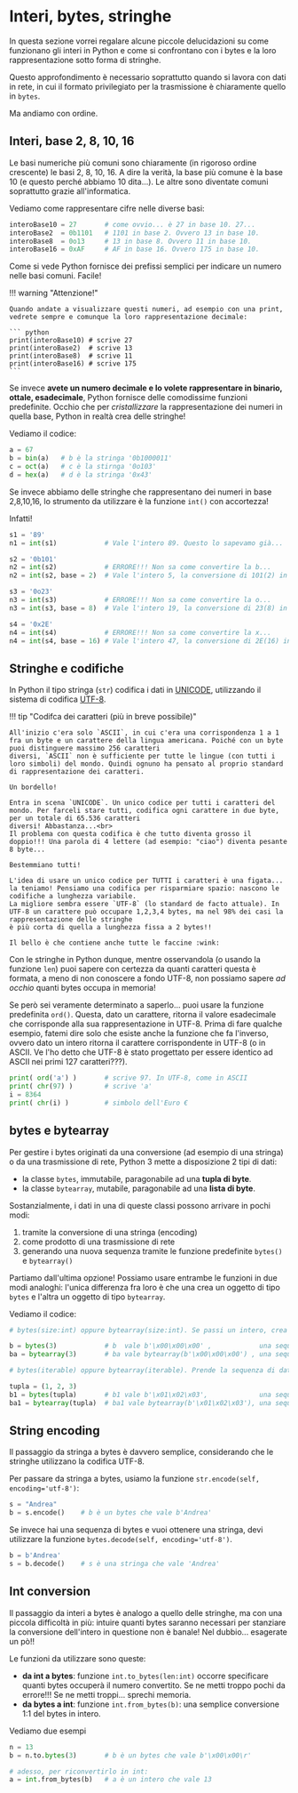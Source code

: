 # Interi, bytes, stringhe

In questa sezione vorrei regalare alcune piccole delucidazioni su come funzionano gli interi in Python e come si confrontano con i bytes
e la loro rappresentazione sotto forma di stringhe.

Questo approfondimento è necessario soprattutto quando si lavora con dati in rete, in cui il formato privilegiato per la trasmissione è chiaramente
quello in `bytes`.

Ma andiamo con ordine.


## Interi, base 2, 8, 10, 16

Le basi numeriche più comuni sono chiaramente (in rigoroso ordine crescente) le basi 2, 8, 10, 16. A dire la verità, la base più comune è la base 10 (e questo perché abbiamo 10 dita...).
Le altre sono diventate comuni soprattutto grazie all'informatica.

Vediamo come rappresentare cifre nelle diverse basi:

``` python
interoBase10 = 27       # come ovvio... è 27 in base 10. 27...
interoBase2  = 0b1101   # 1101 in base 2. Ovvero 13 in base 10.
interoBase8  = 0o13     # 13 in base 8. Ovvero 11 in base 10.
interoBase16 = 0xAF     # AF in base 16. Ovvero 175 in base 10.
```

Come si vede Python fornisce dei prefissi semplici per indicare un numero nelle basi comuni. Facile!

!!! warning "Attenzione!"

    Quando andate a visualizzare questi numeri, ad esempio con una print, vedrete sempre e comunque la loro rappresentazione decimale:
    
    ``` python
    print(interoBase10) # scrive 27
    print(interoBase2)  # scrive 13
    print(interoBase8)  # scrive 11
    print(interoBase16) # scrive 175
    ```

Se invece **avete un numero decimale e lo volete rappresentare in binario, ottale, esadecimale**, Python fornisce delle comodissime funzioni predefinite. 
Occhio che per *cristallizzare* la rappresentazione dei numeri in quella base, Python in realtà crea delle stringhe!

Vediamo il codice:

``` python
a = 67
b = bin(a)   # b è la stringa '0b1000011'
c = oct(a)   # c è la stirnga '0o103'
d = hex(a)   # d è la stringa '0x43'
```

Se invece abbiamo delle stringhe che rappresentano dei numeri in base 2,8,10,16, lo strumento da utilizzare è la funzione `int()` con accortezza!

Infatti!

``` python
s1 = '89'
n1 = int(s1)            # Vale l'intero 89. Questo lo sapevamo già...

s2 = '0b101'
n2 = int(s2)            # ERRORE!!! Non sa come convertire la b...
n2 = int(s2, base = 2)  # Vale l'intero 5, la conversione di 101(2) in decimale

s3 = '0o23'
n3 = int(s3)            # ERRORE!!! Non sa come convertire la o...
n3 = int(s3, base = 8)  # Vale l'intero 19, la conversione di 23(8) in decimale

s4 = '0x2E'
n4 = int(s4)            # ERRORE!!! Non sa come convertire la x...
n4 = int(s4, base = 16) # Vale l'intero 47, la conversione di 2E(16) in decimale
```


## Stringhe e codifiche

In Python il tipo stringa (`str`) codifica i dati in [UNICODE](https://it.wikipedia.org/wiki/Unicode), utilizzando il sistema di codifica [UTF-8](https://it.wikipedia.org/wiki/UTF-8).


!!! tip "Codifca dei caratteri (più in breve possibile)"

    All'inizio c'era solo `ASCII`, in cui c'era una corrispondenza 1 a 1 fra un byte e un carattere della lingua americana. Poiché con un byte puoi distinguere massimo 256 caratteri
    diversi, `ASCII` non è sufficiente per tutte le lingue (con tutti i loro simboli) del mondo. Quindi ognuno ha pensato al proprio standard di rappresentazione dei caratteri.
    
    Un bordello!
    
    Entra in scena `UNICODE`. Un unico codice per tutti i caratteri del mondo. Per farceli stare tutti, codifica ogni carattere in due byte, per un totale di 65.536 caratteri 
    diversi! Abbastanza...<br>
    Il problema con questa codifica è che tutto diventa grosso il doppio!!! Una parola di 4 lettere (ad esempio: "ciao") diventa pesante 8 byte...
    
    Bestemmiano tutti!
    
    L'idea di usare un unico codice per TUTTI i caratteri è una figata... la teniamo! Pensiamo una codifica per risparmiare spazio: nascono le codifiche a lunghezza variabile.
    La migliore sembra essere `UTF-8` (lo standard de facto attuale). In UTF-8 un carattere può occupare 1,2,3,4 bytes, ma nel 98% dei casi la rappresentazione delle stringhe
    è più corta di quella a lunghezza fissa a 2 bytes!!
    
    Il bello è che contiene anche tutte le faccine :wink:


Con le stringhe in Python dunque, mentre osservandola (o usando la funzione `len`) puoi sapere con certezza da quanti caratteri questa è formata, a meno di non conoscere a fondo UTF-8,
non possiamo sapere *ad occhio* quanti bytes occupa in memoria! 

Se però sei veramente determinato a saperlo... puoi usare la funzione predefinita `ord()`. Questa, dato un carattere, ritorna il valore esadecimale che corrisponde alla sua rappresentazione in UTF-8. Prima di fare qualche esempio, fatemi dire solo che esiste anche la funzione che fa l'inverso, ovvero dato un intero ritorna il carattere corrispondente
in UTF-8 (o in ASCII. Ve l'ho detto che UTF-8 è stato progettato per essere identico ad ASCII nei primi 127 caratteri???).

``` python
print( ord('a') )       # scrive 97. In UTF-8, come in ASCII
print( chr(97) )        # scrive 'a'
i = 8364
print( chr(i) )         # simbolo dell'Euro €
```


## bytes e bytearray

Per gestire i bytes originati da una conversione (ad esempio di una stringa) o da una trasmissione di rete, Python 3 mette a disposizione 2 tipi di dati:

* la classe `bytes`, immutabile, paragonabile ad una **tupla di byte**.
* la classe `bytearray`, mutabile, paragonabile ad una **lista di byte**.

Sostanzialmente, i dati in una di queste classi possono arrivare in pochi modi:

1. tramite la conversione di una stringa (encoding)
2. come prodotto di una trasmissione di rete
3. generando una nuova sequenza tramite le funzione predefinite `bytes()` e `bytearray()`

Partiamo dall'ultima opzione! Possiamo usare entrambe le funzioni in due modi analoghi: l'unica differenza fra loro è che una crea un oggetto di tipo `bytes` e l'altra
un oggetto di tipo `bytearray`.

Vediamo il codice:

``` python
# bytes(size:int) oppure bytearray(size:int). Se passi un intero, crea una sequenza di "size" bytes tutti a zero!

b = bytes(3)            # b  vale b'\x00\x00\x00' ,            una sequenza IMMUTABILE di 3 bytes (8x3 = 24 bit) tutti a zero.
ba = bytearray(3)       # ba vale bytearray(b'\x00\x00\x00') , una sequenza MUTABILE   di 3 bytes tutti a zero.

# bytes(iterable) oppure bytearray(iterable). Prende la sequenza di dati e crea una sequenza di byte con i dati della sequenza.

tupla = (1, 2, 3)
b1 = bytes(tupla)       # b1 vale b'\x01\x02\x03',             una sequenza immutabile, riempita con i byte ricavati dalla conversione dei dati della tupla
ba1 = bytearray(tupla)  # ba1 vale bytearray(b'\x01\x02\x03'), una sequenza mutabile,   riempita con i byte ricavati dalla conversione dei dati della tupla
```


## String encoding


Il passaggio da stringa a bytes è davvero semplice, considerando che le stringhe utilizzano la codifica UTF-8.

Per passare da stringa a bytes, usiamo la funzione `str.encode(self, encoding='utf-8')`:

``` python
s = "Andrea"
b = s.encode()    # b è un bytes che vale b'Andrea'
```

Se invece hai una sequenza di bytes e vuoi ottenere una stringa, devi utilizzare la funzione `bytes.decode(self, encoding='utf-8')`.

``` python
b = b'Andrea'
s = b.decode()    # s è una stringa che vale 'Andrea'
```

## Int conversion


Il passaggio da interi a bytes è analogo a quello delle stringhe, ma con una piccola difficoltà in più: intuire quanti bytes saranno necessari per stanziare la 
conversione dell'intero in questione non è banale! Nel dubbio... esagerate un pò!!

Le funzioni da utilizzare sono queste:

* **da int a bytes**: funzione `int.to_bytes(len:int)` occorre specificare quanti bytes occuperà il numero convertito. Se ne metti troppo pochi da errore!!! Se ne metti troppi... sprechi memoria.
* **da bytes a int**: funzione `int.from_bytes(b)`: una semplice conversione 1:1 del bytes in intero.

Vediamo due esempi

``` python
n = 13
b = n.to.bytes(3)       # b è un bytes che vale b'\x00\x00\r'

# adesso, per riconvertirlo in int:
a = int.from_bytes(b)   # a è un intero che vale 13
```


<br>
<br>
<br>

